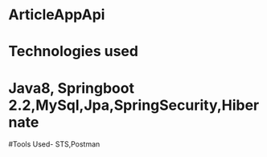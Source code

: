 # ArticleAppApi

# Technologies used
# Java8, Springboot 2.2,MySql,Jpa,SpringSecurity,Hibernate
#Tools Used- STS,Postman
